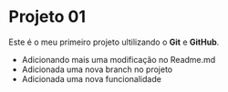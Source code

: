 # Projeto 01

Este é o meu primeiro projeto ultilizando o **Git** e **GitHub**.

- Adicionando mais uma modificação no Readme.md
- Adicionada uma nova branch no projeto
- Adicionada uma nova funcionalidade